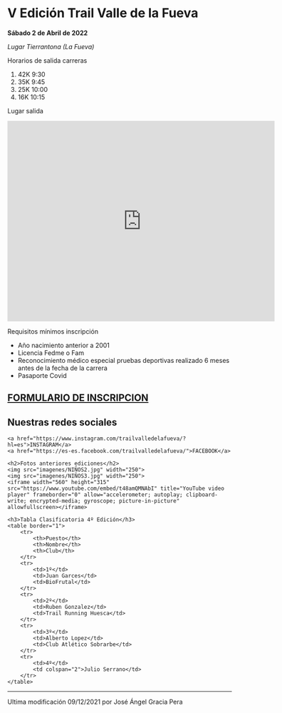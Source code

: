 <!DOCTYPE html>
<html lang="es">
<head>
    <meta charset="UTF-8">
    <meta http-equiv="X-UA-Compatible" content="IE=edge">
    <meta name="viewport" content="width=device-width, initial-scale=1.0">
    <title>TRAIL VALLE DE LA FUEVA</title>
    <link rel="icon" href="imagenes/logo.básico.jpg" type="image" sizes="16x16">
</head>
<body>
    <h1>V Edición Trail Valle de la Fueva</h1>
    <p><strong>Sábado 2 de Abril de 2022</strong></p>
    <p><em>Lugar Tierrantona (La Fueva)</em></p>
    <p>Horarios de salida carreras</p>
    <ol>
        <li>42K 9:30</li>
        <li>35K 9:45</li>
        <li>25K 10:00</li>
        <li>16K 10:15</li>
    </ol>
    <p>Lugar salida</p>
    <iframe src="https://www.google.com/maps/embed?pb=!1m18!1m12!1m3!1d188637.17947686647!2d0.12947641989808228!3d42.375432977508964!2m3!1f0!2f0!3f0!3m2!1i1024!2i768!4f13.1!3m3!1m2!1s0x12a7e8670c266477%3A0x4018c6508ce9f80!2sLa%20Fueva%2C%20Huesca!5e0!3m2!1ses!2ses!4v1638992513020!5m2!1ses!2ses" width="600" height="450" style="border:0;" allowfullscreen="" loading="lazy"></iframe>
       <p>Requisitos mínimos inscripción</p>
    <ul>
        <li>Año nacimiento anterior a 2001</li>
        <li>Licencia Fedme o Fam</li>
        <li>Reconocimiento médico especial pruebas deportivas realizado 6 meses antes de la fecha de la carrera</li>
        <li>Pasaporte Covid</li>
    </ul>
      <a  href="formulario/formulario.html"><H2>FORMULARIO DE INSCRIPCION</H2></a>
    <h2>Nuestras redes sociales</h2>

    <a href="https://www.instagram.com/trailvalledelafueva/?hl=es">INSTAGRAM</a>
    <a href="https://es-es.facebook.com/trailvalledelafueva/">FACEBOOK</a>

    <h2>Fotos anteriores ediciones</h2>
    <img src="imagenes/NIÑOS2.jpg" width="250">
    <img src="imagenes/NIÑOS3.jpg" width="250">
    <iframe width="560" height="315" src="https://www.youtube.com/embed/t48amQMNAbI" title="YouTube video player" frameborder="0" allow="accelerometer; autoplay; clipboard-write; encrypted-media; gyroscope; picture-in-picture" allowfullscreen></iframe>
 
    <h3>Tabla Clasificatoria 4º Edición</h3>
    <table border="1">
        <tr>
            <th>Puesto</th>
            <th>Nombre</th>
            <th>Club</th>
        </tr>
        <tr>
            <td>1º</td>
            <td>Juan Garces</td>
            <td>BioFrutal</td>
        </tr>
        <tr>
            <td>2º</td>
            <td>Ruben Gonzalez</td>
            <td>Trail Running Huesca</td>
        </tr>
        <tr>
            <td>3º</td>
            <td>Alberto Lopez</td>
            <td>Club Atlético Sobrarbe</td>
        </tr>
        <tr>
            <td>4º</td>
            <td colspan="2">Julio Serrano</td>
        </tr>
    </table>
  
<hr>
Ultima modificación 09/12/2021 por José Ángel Gracia Pera    
</body>
</html>
